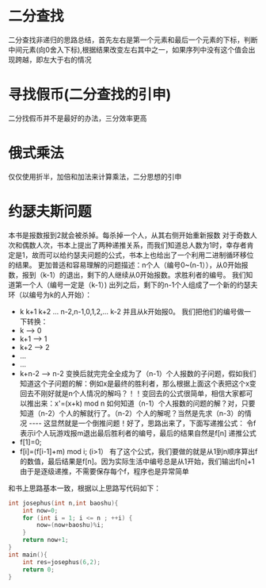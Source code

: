 # 二分查找
二分查找非递归的思路总结，首先左右是第一个元素和最后一个元素的下标，判断中间元素(向0舍入下标),根据结果改变左右其中之一，如果序列中没有这个值会出现跨越，即左大于右的情况
# 寻找假币(二分查找的引申)
二分找假币并不是最好的办法，三分效率更高
# 俄式乘法
仅仅使用折半，加倍和加法来计算乘法，二分思想的引申
# 约瑟夫斯问题
本书是报数报到2就会被杀掉。每杀掉一个人，从其右侧开始重新报数
对于奇数人次和偶数人次，书本上提出了两种递推关系，而我们知道总人数为1时，幸存者肯定是1，故而可以给约瑟夫问题的公式，书本上也给出了一个利用二进制循环移位的结果。
更加普适和容易理解的问题描述：n个人（编号0~(n-1）），从0开始报数，报到（k-1）的退出，剩下的人继续从0开始报数。求胜利者的编号。
我们知道第一个人（编号一定是（k-1）) 出列之后，剩下的n-1个人组成了一个新的约瑟夫环（以编号为k的人开始）：
* k k+1 k+2 ... n-2,n-1,0,1,2,... k-2
并且从k开始报0。
我们把他们的编号做一下转换：
* k --> 0
* k+1 --> 1
* k+2 --> 2
* ...
* ...
* k+n-2 --> n-2
变换后就完完全全成为了（n-1）个人报数的子问题，假如我们知道这个子问题的解：例如x是最终的胜利者，那么根据上面这个表把这个x变回去不刚好就是n个人情况的解吗？！！变回去的公式很简单，相信大家都可以推出来：x'=(x+k) mod n
如何知道（n-1）个人报数的问题的解？对，只要知道（n-2）个人的解就行了。（n-2）个人的解呢？当然是先求（n-3）的情况 ---- 这显然就是一个倒推问题！好了，思路出来了，下面写递推公式：
令f表示i个人玩游戏报m退出最后胜利者的编号，最后的结果自然是f[n]
递推公式
* f[1]=0;
* f[i]=(f[i-1]+m) mod i; (i>1）
有了这个公式，我们要做的就是从1到n顺序算出f的数值，最后结果是f[n]。因为实际生活中编号总是从1开始，我们输出f[n]+1
由于是逐级递推，不需要保存每个f，程序也是异常简单

和书上思路基本一致，根据以上思路写代码如下：
```cpp
int josephus(int n,int baoshu){
    int now=0;
    for (int i = 1; i <= n ; ++i) {
        now=(now+baoshu)%i;
    }
    return now+1;
}
int main(){
    int res=josephus(6,2);
    return 0;
}
```

